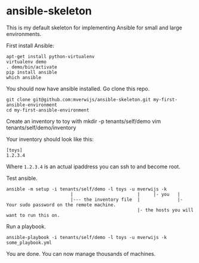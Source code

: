# ansible-skeleton

This is my default skeleton for implementing Ansible for small and large
environments.

First install Ansible:

    apt-get install python-virtualenv
    virtualenv demo
    . demo/bin/activate
    pip install ansible
    which ansible

You should now have ansible installed. Go clone this repo.

    git clone git@github.com:mverwijs/ansible-skeleton.git my-first-ansible-environment
    cd my-first-ansible-environment

Create an inventory to toy with
    mkdir -p tenants/self/demo
    vim  tenants/self/demo/inventory
    

Your inventory should look like this:

    [toys]
    1.2.3.4

Where `1.2.3.4` is an actual ipaddress you can ssh to and become root.


Test ansible.

    ansible -m setup -i tenants/self/demo -l toys -u mverwijs -k
                            |                        |     |- you   |
                            |--- the inventory file  |              |- Your sudo password on the remote machine.
                                                     |- the hosts you will want to run this on.

Run a playbook.

    ansible-playbook -i tenants/self/demo -l toys -u mverwijs -k some_playbook.yml

You are done. You can now manage thousands of machines.
